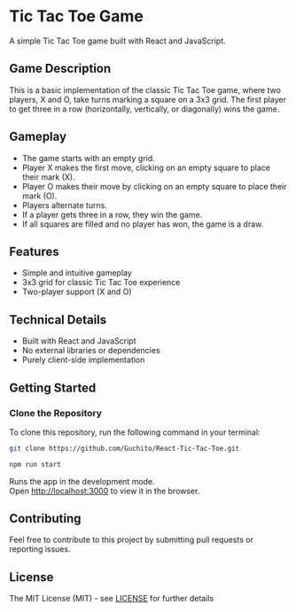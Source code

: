 # Tic Tac Toe Game

A simple Tic Tac Toe game built with React and JavaScript.

## Game Description

This is a basic implementation of the classic Tic Tac Toe game, where two players, X and O, take turns marking a square on a 3x3 grid. The first player to get three in a row (horizontally, vertically, or diagonally) wins the game.

## Gameplay

* The game starts with an empty grid.
* Player X makes the first move, clicking on an empty square to place their mark (X).
* Player O makes their move by clicking on an empty square to place their mark (O).
* Players alternate turns.
* If a player gets three in a row, they win the game.
* If all squares are filled and no player has won, the game is a draw.

## Features

* Simple and intuitive gameplay
* 3x3 grid for classic Tic Tac Toe experience
* Two-player support (X and O)

## Technical Details

* Built with React and JavaScript
* No external libraries or dependencies
* Purely client-side implementation

## Getting Started

### Clone the Repository

To clone this repository, run the following command in your terminal:

```bash
git clone https://github.com/Guchito/React-Tic-Tac-Toe.git
```
```bash
npm run start
```

Runs the app in the development mode.\
Open [http://localhost:3000](http://localhost:3000) to view it in the browser.

## Contributing
Feel free to contribute to this project by submitting pull requests or reporting issues.

## License

The MIT License (MIT) - see [LICENSE](LICENSE) for further details
